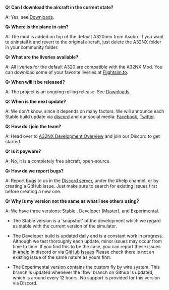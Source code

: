 **Q: Can I download the aircraft in the current state?**

A: Yes, see [Downloads](/start/installation/#downloads).

**Q: Where is the plane in-sim?**

A: The mod is added on top of the default A320neo from Asobo. If you want to uninstall it and revert to the original aircraft, just delete the A32NX folder in your community folder.

**Q: What are the liveries available?**

A: All liveries for the default A320 are compatible with the A32NX Mod. You can download some of your favorite liveries at [Flightsim.to](https://flightsim.to).

**Q: When will it be released?**

A: The project is an ongoing rolling release. See [Downloads](/start/installation/#downloads).

**Q: When is the next update?**

A: We don't know, since it depends on many factors. We will announce each Stable build update via [discord](https://discord.gg/flybywire) and our social media: [Facebook](https://www.facebook.com/FlyByWireSimulations), [Twitter](https://twitter.com/FlybywireSim).

**Q: How do I join the team?**

A: Head over to [A32NX Development Overview](/a32nx-dev/overview) and join our Discord to get started.

**Q: Is it payware?**

A: No, it is a completely free aircraft, open-source.

**Q: How do we report bugs?**

A: Report bugs to us in the [Discord server](https://discord.gg/flybywire), under the #help channel, or by creating a GitHub issue. Just make sure to search for existing issues first before creating a new one.

**Q: Why is my version not the same as what I see others using?**

A: We have three versions: Stable , Developer (Master), and Experimental.

* The Stable version is a 'snapshot' of the development which we regard as stable with the current version of the simulator.

* The Developer build is updated daily and is a constant work in progress. Although we test thoroughly each update, minor issues may occur from time to time. If you find this to be the case, you can report these issues in [#help](https://discord.com/channels/738864299392630914/785976111875751956) in discord or via [GitHub Issues](https://github.com/flybywiresim/a32nx/issues/new/choose) Please check there is not an existing issue of the same nature as yours first.

* The Experimental version contains the custom fly by wire system. This branch is updated whenever the 'fbw' branch on Github is updated, which is around every 12 hours. No support is provided for this version via Discord.
